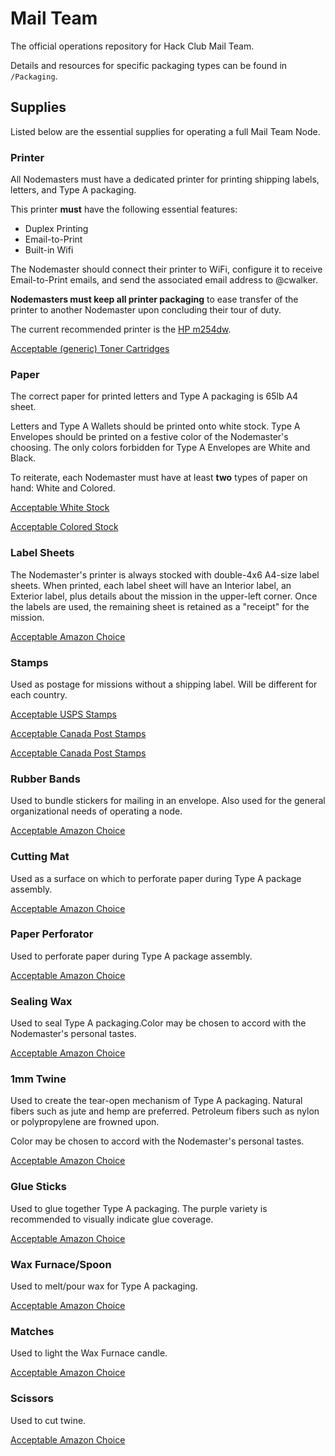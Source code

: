 # Mail Team
The official operations repository for Hack Club Mail Team.

Details and resources for specific packaging types can be found in `/Packaging`.

## Supplies
Listed below are the essential supplies for operating a full Mail Team Node.

### Printer
All Nodemasters must have a dedicated printer for printing shipping labels, letters, and Type A packaging.

This printer **must** have the following essential features:
* Duplex Printing
* Email-to-Print
* Built-in Wifi

The Nodemaster should connect their printer to WiFi, configure it to receive Email-to-Print emails, and send the associated email address to @cwalker.

**Nodemasters must keep all printer packaging** to ease transfer of the printer to another Nodemaster upon concluding their tour of duty.

The current recommended printer is the [HP m254dw](https://www.amazon.com/HP-LaserJet-Wireless-Replenishment-T6B60A/dp/B073R2WVKB/).

[Acceptable (generic) Toner Cartridges](https://www.amazon.com/dp/B07RXJ9B4M/)

### Paper
The correct paper for printed letters and Type A packaging is 65lb A4 sheet.

Letters and Type A Wallets should be printed onto white stock. Type A Envelopes should be printed on a festive color of the Nodemaster's choosing. The only colors forbidden for Type A Envelopes are White and Black.

To reiterate, each Nodemaster must have at least **two** types of paper on hand: White and Colored.

[Acceptable White Stock](https://www.amazon.com/Accent-Opaque-Cardstock-Bright-Sheets/dp/B01JGGQHPU/)

[Acceptable Colored Stock](https://www.amazon.com/Neenah-Astrobrights-Premium-Inches-Re-Entry/dp/B000095S4Q/)

### Label Sheets
The Nodemaster's printer is always stocked with double-4x6 A4-size label sheets. When printed, each label sheet will have an Interior label, an Exterior label, plus details about the mission in the upper-left corner. Once the labels are used, the remaining sheet is retained as a "receipt" for the mission.

[Acceptable Amazon Choice](https://www.amazon.com/dp/B01MYHEKS8/)

### Stamps
Used as postage for missions without a shipping label. Will be different for each country.

[Acceptable USPS Stamps](https://www.amazon.com/dp/B07VNSX7VZ/ref=cm_sw_r_tw_dp_U_x_2CQBEbRDDFAXP)

[Acceptable Canada Post Stamps](https://www.canadapost.ca/shop/stamps/canada/p-101404.jsf)

[Acceptable Canada Post Stamps](https://www.indiapost.gov.in/Philately/Pages/Content/Buy-Stamp.aspx)

### Rubber Bands
Used to bundle stickers for mailing in an envelope. Also used for the general organizational needs of operating a node.

[Acceptable Amazon Choice](https://www.amazon.com/dp/B003SBXO42/)

### Cutting Mat
Used as a surface on which to perforate paper during Type A package assembly.

[Acceptable Amazon Choice](https://www.amazon.com/dp/B0006SDOFE/)

### Paper Perforator
Used to perforate paper during Type A package assembly.

[Acceptable Amazon Choice](https://www.amazon.com/dp/B00M0KQ7MS/)

### Sealing Wax
Used to seal Type A packaging.Color may be chosen to accord with the Nodemaster's personal tastes.

[Acceptable Amazon Choice](https://www.amazon.com/dp/B073DXL3MF/)

### 1mm Twine
Used to create the tear-open mechanism of Type A packaging. Natural fibers such as jute and hemp are preferred. Petroleum fibers such as nylon or polypropylene are frowned upon.

Color may be chosen to accord with the Nodemaster's personal tastes.

[Acceptable Amazon Choice](https://www.amazon.com/dp/B07KYGJR9G/)

### Glue Sticks
Used to glue together Type A packaging. The purple variety is recommended to visually indicate glue coverage.

[Acceptable Amazon Choice](https://www.amazon.com/dp/B000U6FJQE/)

### Wax Furnace/Spoon
Used to melt/pour wax for Type A packaging.

[Acceptable Amazon Choice](https://www.amazon.com/dp/B07M5KPP7P/)

### Matches
Used to light the Wax Furnace candle.

[Acceptable Amazon Choice](https://www.amazon.com/dp/B005TL0DNE/)

### Scissors
Used to cut twine.

[Acceptable Amazon Choice](https://www.amazon.com/Fiskars-01-004761J-Softgrip-Scissors-Stainless/dp/B002YIP97K/)
